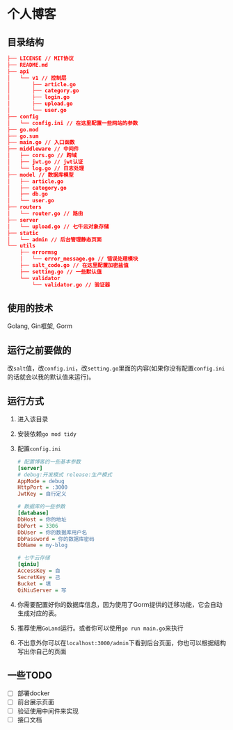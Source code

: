 # 个人博客

目录结构
---

```json
├── LICENSE // MIT协议
├── README.md
├── api
│   └── v1 // 控制层
│       ├── article.go
│       ├── category.go
│       ├── login.go
│       ├── upload.go
│       └── user.go
├── config
│   └── config.ini // 在这里配置一些网站的参数
├── go.mod
├── go.sum
├── main.go // 入口函数
├── middleware // 中间件
│   ├── cors.go // 跨域
│   ├── jwt.go // jwt认证
│   └── log.go // 日志处理
├── model // 数据库模型
│   ├── article.go
│   ├── category.go
│   ├── db.go
│   └── user.go
├── routers
│   └── router.go // 路由
├── server
│   └── upload.go // 七牛云对象存储
├── static
│   └── admin // 后台管理静态页面
└── utils
    ├── errormsg
    │   └── error_message.go // 错误处理模块
    ├── salt_code.go // 在这里配置加密盐值
    ├── setting.go // 一些默认值
    └── validator
        └── validator.go // 验证器
```

## 使用的技术

Golang, Gin框架, Gorm

## 运行之前要做的

改`salt`值，改`config.ini`，改`setting.go`里面的内容(如果你没有配置`config.ini`的话就会以我的默认值来运行)。

## 运行方式

1. 进入该目录

2. 安装依赖`go mod tidy`

3. 配置`config.ini`

   ```ini
   # 配置博客的一些基本参数
   [server]
   # debug:开发模式 release:生产模式
   AppMode = debug
   HttpPort = :3000
   JwtKey = 自行定义
   
   # 数据库的一些参数
   [database]
   DbHost = 你的地址
   DbPort = 3306
   DbUser = 你的数据库用户名
   DbPassword = 你的数据库密码
   DbName = my-blog
   
   # 七牛云存储
   [qiniu]
   AccessKey = 自
   SecretKey = 己
   Bucket = 填
   QiNiuServer = 写
   ```

4. 你需要配置好你的数据库信息，因为使用了Gorm提供的迁移功能，它会自动生成对应的表。

5. 推荐使用`GoLand`运行。或者你可以使用`go run main.go`来执行

6. 不出意外你可以在`localhost:3000/admin`下看到后台页面，你也可以根据结构写出你自己的页面

## 一些TODO

- [ ] 部署docker
- [ ] 前台展示页面
- [ ] 验证使用中间件来实现
- [ ] 接口文档
